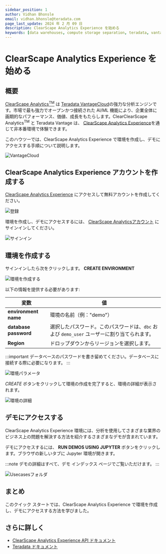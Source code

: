```yaml
---
sidebar_position: 1
author: Vidhan Bhonsle
email: vidhan.bhonsle@teradata.com
page_last_update: 2024 年 2 月 09 日
description: ClearScape Analytics Experience を始める
keywords: [data warehouses, compute storage separation, teradata, vantage, cloud data platform, business intelligence, enterprise analytics, jupyter, teradatasql, ipython-sql, clearscape, csae]
---
```


# ClearScape Analytics Experience を始める

## 概要

[ClearScape Analytics<sup>TM</sup>](https://www.teradata.com/platform/clearscape-analytics) は [Teradata VantageCloud](https://www.teradata.com/platform/vantagecloud)の強力な分析エンジンです。市場で最も強力でオープンかつ接続された AI/ML 機能により、企業全体に画期的なパフォーマンス、価値、成長をもたらします。ClearClearScape Analytics<sup>TM</sup> と Teradata Vantage は、 [ClearScape Analytics Experience](https://www.teradata.com/experience)を通じて非本番環境で体験できます。

このハウツーでは、ClearScape Analytics Experience で環境を作成し、デモにアクセスする手順について説明します。

![VantageCloud](../../images/VantageCloud.png)
  
## ClearScape Analytics Experience アカウントを作成する

 [ClearScape Analytics Experience](https://www.teradata.com/experience) にアクセスして無料アカウントを作成してください。

![登録](../../images/csae_register.png)

環境を作成し、デモにアクセスするには、 [ClearScape Analyticsアカウント](https://clearscape.teradata.com/sign-in) にサインインしてください。

![サインイン](../../images/csae_signin.png)

## 環境を作成する

サインインしたら次をクリックします。 **CREATE ENVIRONMENT**

![環境を作成する](../../images/csae_create_env.png)

以下の情報を提供する必要があります:

| 変数             | 値                                                                 |
|----------------------|-----------------------------------------------------------------------|
| **environment name** | 環境の名前（例："demo"）                              |
| **database password**| 選択したパスワード。このパスワードは、`dbc` および  `demo_user` ユーザーに割り当てられます。 |
| **Region**           | ドロップダウンからリージョンを選択します。                                     |


:::important
データベースのパスワードを書き留めてください。データベースに接続する際に必要になります。
:::

![環境パラメータ](../../images/csae_env_params.png)

*CREATE* ボタンをクリックして環境の作成を完了すると、環境の詳細が表示されます。

![環境の詳細](../../images/csae_env_details.png)

## デモにアクセスする

ClearScape Analytics Experience 環境には、分析を使用してさまざまな業界のビジネス上の問題を解決する方法を紹介するさまざまなデモが含まれています。 

デモにアクセスするには、 **RUN DEMOS USING JUPYTER** ボタンをクリックします。ブラウザの新しいタブに Jupyter 環境が開きます。 

:::note
デモの詳細はすべて、デモ インデックス ページでご覧いただけます。
:::

![Usecasesフォルダ](../../images/csae_jupyter.png)


## まとめ

このクイック スタートでは、ClearScape Analytics Experience で環境を作成し、デモにアクセスする方法を学びました。

## さらに詳しく

* [ClearScape Analytics Experience API ドキュメント](https://api.clearscape.teradata.com/api-docs/)
* [Teradata ドキュメント](https://docs.teradata.com/)

